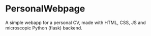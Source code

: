 # PersonalWebpage
A simple webapp for a personal CV, made with HTML, CSS, JS and microscopic Python (flask) backend.
